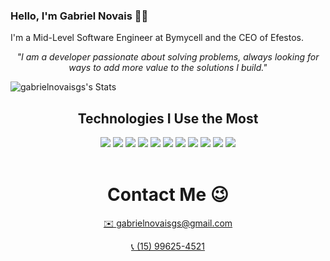 ### Hello, I'm Gabriel Novais 👋🏻
I'm a Mid-Level Software Engineer at Bymycell and the CEO of Efestos.

<p align="center"><em>"I am a developer passionate about solving problems, always looking for ways to add more value to the solutions I build."</em></p>

<!--
[![Instagram](https://img.shields.io/badge/Instagram-E4405F?style=for-the-badge&logo=instagram&logoColor=white)](https://www.instagram.com/professora.tabata/)
[![Youtube](https://img.shields.io/badge/YouTube-FF0000?style=for-the-badge&logo=youtube&logoColor=white)](https://www.youtube.com/)-->

![gabrielnovaisgs's Stats](https://github-readme-stats.vercel.app/api?username=gabrielnovaisgs&theme=vue-dark&show_icons=true&hide_border=true&count_private=true)

<h2 align="center">Technologies I Use the Most</h2>
<div align="center" style="display: inline_block">


<!--Languages-->
  <img src="https://img.shields.io/badge/python-3670A0?style=for-the-badge&logo=python&logoColor=ffdd54">
  <img src="https://img.shields.io/badge/typescript-%23007ACC.svg?style=for-the-badge&logo=typescript&logoColor=white">

  <!-- Backend-->
 <img src="https://img.shields.io/badge/node.js-6DA55F?style=for-the-badge&logo=node.js&logoColor=white">
<img src="https://img.shields.io/badge/docker-%230db7ed.svg?style=for-the-badge&logo=docker&logoColor=white">
<img src="https://img.shields.io/badge/ansible-%231A1918.svg?style=for-the-badge&logo=ansible&logoColor=white">
  <img src="https://img.shields.io/badge/Prisma-3982CE?style=for-the-badge&logo=Prisma&logoColor=white">
    <img src="https://img.shields.io/badge/mysql-4479A1.svg?style=for-the-badge&logo=mysql&logoColor=white">
  <img src="https://img.shields.io/badge/postgres-%23316192.svg?style=for-the-badge&logo=postgresql&logoColor=white">
  <!-- Frontend-->
  <img src="https://img.shields.io/badge/react-%2320232a.svg?style=for-the-badge&logo=react&logoColor=%2361DAFB"> 
  <img src="https://img.shields.io/badge/astro-%232C2052.svg?style=for-the-badge&logo=astro&logoColor=white">
<img src="https://img.shields.io/badge/Next.js-000?logo=nextdotjs&logoColor=fff&style=for-the-badge">

</div>
<br>


<div align="center">
  <h1 align="center">Contact Me 😉</h1>

  <a href="mailto:gabrielnovaisgs@gmail.com" align="center">✉️ gabrielnovaisgs@gmail.com</a>
  
   <a href="https://api.whatsapp.com/send?phone=5515996254521&text=Ol%C3%A1%2C%20olhei%20seu%20github%20e%20gostaria%20de%20conversar%20um%20pouco%20mais%20a%20respeito%21" align="center">📞 (15) 99625-4521</a>
</div>
